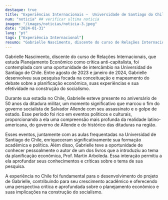 ```yaml
---
destaque: true
title: "Experiências Internacionais –  Universidade de Santiago do Chile"
num: "noticia" ## verificar ultima noticia
imagem: "/images/noticias/noticia-3.jpeg"
date: "2024-01-31"
lang: "pt"
tags: ["Experiência Internacional"]
resumo: "Gabrielle Nascimento, discente do curso de Relações Internacionais, desenvolveu pesquisa na Universidade de Santiago do Chile."
---
```


Gabrielle Nascimento, discente do curso de Relações Internacionais, que estuda Planejamento Econômico como crítica anti-capitalista, foi contemplada com uma oportunidade de intercâmbio na Universidad de Santiago de Chile. Entre agosto de 2023 e janeiro de 2024, Gabrielle desenvolveu sua pesquisa focada na conceituação e mapeamento do debate sobre a planificação econômica, suas experiências e sua efetividade na construção do socialismo.

Durante sua estadia no Chile, Gabrielle esteve presente no aniversário de 50 anos da ditadura militar, um momento significativo que marcou o fim do governo socialista de Salvador Allende com seu assassinato e o golpe de estado. Esse período foi rico em eventos políticos e culturais, proporcionando a ela uma compreensão mais profunda da realidade latino-americana, do governo de Allende e do histórico das ditaduras na região.

Esses eventos, juntamente com as aulas frequentadas na Universidad de Santiago de Chile, enriqueceram significativamente sua formação acadêmica e política. Além disso, Gabrielle teve a oportunidade de conhecer pessoalmente o autor de um dos livros que a introduziu ao tema da planificação econômica, Prof. Martin Arboleda. Essa interação permitiu a ela aprofundar seus conhecimentos e críticas sobre o tema de sua pesquisa.

A experiência no Chile foi fundamental para o desenvolvimento do projeto de Gabrielle, contribuindo para seu crescimento acadêmico e oferecendo uma perspectiva crítica e aprofundada sobre o planejamento econômico e suas implicações na construção do socialismo.

